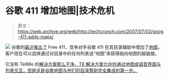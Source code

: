 # 谷歌 411 增加地图|技术危机

> 原文：<https://web.archive.org/web/http://techcrunch.com/2007/07/02/goog-411-adds-maps/>

[![](img/fd4db52beff584cbf9fedc6a729c26c4.png)](https://web.archive.org/web/20170708015352/http://labs.google.com/goog411/index.html) 谷歌的[最近推出了](https://web.archive.org/web/20170708015352/http://www.techcrunch.com/2007/04/06/google-launches-free-411-business/) Free 411，竞争对手谷歌 411 在其目录辅助中增加了[地图](https://web.archive.org/web/20170708015352/http://googleblog.blogspot.com/2007/06/1-800-goog-411-now-with-maps.html)。客户现在可以选择通过对目录中的任何列表说“地图”来获得指向地图的超链接。

它没有 TellMe 的[解决方案那么干净，T8 解决方案允许你通过地图或语音界面与列表交互，但是这是谷歌地图与他们的目录帮助完全集成的第一步。](https://web.archive.org/web/20170708015352/http://mobilecrunch.com/2007/04/16/tellme-launches-free-411-service/)